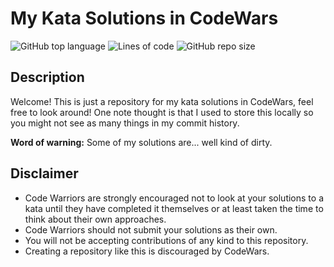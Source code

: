 # My Kata Solutions in CodeWars

![GitHub top language](https://img.shields.io/github/languages/top/DragunWF/CodeWars-Katas)
![Lines of code](https://img.shields.io/tokei/lines/github/DragunWF/CodeWars-Katas)
![GitHub repo size](https://img.shields.io/github/repo-size/DragunWF/CodeWars-Katas)

## Description

Welcome! This is just a repository for my kata solutions in CodeWars, feel free to look around! One
note thought is that I used to store this locally so you might not see as many things in my commit
history.

**Word of warning:** Some of my solutions are... well kind of dirty.

## Disclaimer

- Code Warriors are strongly encouraged not to look at your solutions to a kata until they have completed it themselves or at least taken the time to think about their own approaches.
- Code Warriors should not submit your solutions as their own.
- You will not be accepting contributions of any kind to this repository.
- Creating a repository like this is discouraged by CodeWars.
